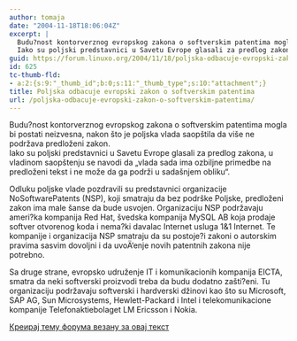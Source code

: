 ```yaml
---
author: tomaja
date: "2004-11-18T18:06:04Z"
excerpt: |
  Budu?nost kontorverznog evropskog zakona o softverskim patentima mogla bi postati neizvesna, nakon što je poljska vlada saopštila da više ne podržava predloženi zakon.<br />
  Iako su poljski predstavnici u Savetu Evrope glasali za predlog zakona, u vladinom saopštenju se navodi da "vlada sada ima ozbiljne primedbe na predloženi tekst i ne može da ga podrži u sadašnjem obliku".
guid: https://forum.linuxo.org/2004/11/18/poljska-odbacuje-evropski-zakon-o-softverskim-patentima/
id: 625
tc-thumb-fld:
- a:2:{s:9:"_thumb_id";b:0;s:11:"_thumb_type";s:10:"attachment";}
title: Poljska odbacuje evropski zakon o softverskim patentima
url: /poljska-odbacuje-evropski-zakon-o-softverskim-patentima/
---
```

Budu?nost kontorverznog evropskog zakona o softverskim patentima mogla bi postati neizvesna, nakon što je poljska vlada saopštila da više ne podržava predloženi zakon.  
Iako su poljski predstavnici u Savetu Evrope glasali za predlog zakona, u vladinom saopštenju se navodi da &#8222;vlada sada ima ozbiljne primedbe na predloženi tekst i ne može da ga podrži u sadašnjem obliku&#8220;.  
<!--break-->Odluku poljske vlade pozdravili su predstavnici organizacije NoSoftwarePatents (NSP), koji smatraju da bez podrške Poljske, predloženi zakon ima male šanse da bude usvojen. Organizaciju NSP podržavaju ameri?ka kompanija Red Hat, švedska kompanija MySQL AB koja prodaje softver otvorenog koda i nema?ki davalac Internet usluga 1&1 Internet. Te kompanije i organizacija NSP smatraju da su postoje?i zakoni o autorskim pravima sasvim dovoljni i da uvoÄ‘enje novih patentnih zakona nije potrebno.

Sa druge strane, evropsko udruženje IT i komunikacionih kompanija EICTA, smatra da neki softverski proizvodi treba da budu dodatno zašti?eni. Tu organizaciju podržavaju softverski i hardverski džinovi kao što su Microsoft, SAP AG, Sun Microsystems, Hewlett-Packard i Intel i telekomunikacione kompanije Telefonaktiebolaget LM Ericsson i Nokia.

[Креирај тему форума везану за овај текст](https://linuxo.org/nova-tema-na-forumu/?se_pid=625)